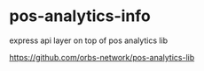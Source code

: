 # pos-analytics-info

express api layer on top of pos analytics lib

https://github.com/orbs-network/pos-analytics-lib